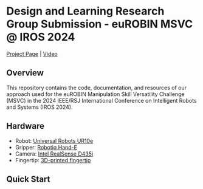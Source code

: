 # Design and Learning Research Group Submission - euROBIN MSVC @ IROS 2024

[Project Page](https://msvc-dlrg.github.io) | [Video]()

## Overview

This repository contains the code, documentation, and resources of our approach used for the euROBIN Manipulation Skill Versatility Challenge (MSVC) in the 2024 IEEE/RSJ International Conference on Intelligent Robots and Systems (IROS 2024).

## Hardware

- Robot: [Universal Robots UR10e](https://www.universal-robots.com/products/ur10e/)
- Gripper: [Robotiq Hand-E](https://robotiq.com/products/adaptive-grippers#Hand-E)
- Camera: [Intel RealSense D435i](https://www.intelrealsense.com/depth-camera-d435i/)
- Fingertip: [3D-printed fingertip]()

## Quick Start

